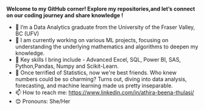 
**Welcome to my GitHub corner! Explore my repositories,and let’s connect on our coding journey and share knowledge !**

- 🌱 I’m a Data Analytics graduate from the University of the Fraser Valley, BC (UFV)
- 🔭 I am currently working on various ML projects, focusing on understanding the underlying mathematics and algorithms to deepen my knowledge.
- 🚀 Key skills I bring include - Advanced Excel, SQL, Power BI, SAS, Python,Pandas, Numpy and Scikit-Learn.
- 👯 Once terrified of Statistics, now we're best friends. Who knew numbers could be so charming? Turns out, diving into data analysis, forecasting, and machine learning made us pretty inseparable.
- 📫 How to reach me: https://www.linkedin.com/in/athira-beena-thulasi/
- 😊 Pronouns: She/Her 


